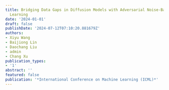 ```yaml
---
title: Bridging Data Gaps in Diffusion Models with Adversarial Noise-Based Transfer
  Learning
date: '2024-01-01'
draft: false
publishDate: '2024-07-12T07:10:20.881679Z'
authors:
- Xiyu Wang
- Baijiong Lin
- Daochang Liu
- admin
- Chang Xu
publication_types:
- '1'
abstract: ''
featured: false
publication: '*International Conference on Machine Learning (ICML)*'
---
```


